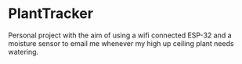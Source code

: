 # PlantTracker
Personal project with the aim of using a wifi connected ESP-32 and a moisture sensor to email me whenever my high up ceiling plant needs watering.
